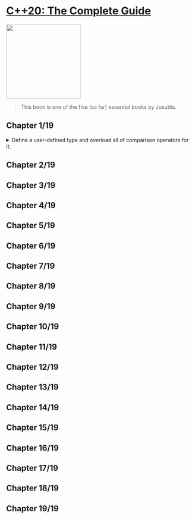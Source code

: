 # [C++20: The Complete Guide](https://www.amazon.com/20-Complete-Guide-Nicolai-Josuttis/dp/3967309207)
<img alt="" src="covers/.jpg" width="200"/>

> This book is one of the five (so far) essential books by Josuttis.

## Chapter 1/19

<details>
<summary>Define a user-defined type and overload all of comparison operators for it.</summary>

* All comparisons are based on either operator == or operator <
* Operators should be declared with `noexcept` if they cannot throw
* Operators should be declared with `constexpr` if they can be used at compile time
* Operators should be declared hidden friends if the constructors are not `explicit`
* Operators should be declared with `[[nodiscard]]` to warn if the return value is not used

```cpp
class basic_value
{
public:
    constexpr basic_value(long const init) noexcept : id{init} {}

    [[nodiscard]] friend constexpr
    bool operator ==(basic_value const& lhs, basic_value const& rhs) noexcept
    { return lhs.number == rhs.number; }


private:
    long number;
};
```
</details>


## Chapter 2/19
## Chapter 3/19
## Chapter 4/19
## Chapter 5/19
## Chapter 6/19
## Chapter 7/19
## Chapter 8/19
## Chapter 9/19
## Chapter 10/19
## Chapter 11/19
## Chapter 12/19
## Chapter 13/19
## Chapter 14/19
## Chapter 15/19
## Chapter 16/19
## Chapter 17/19
## Chapter 18/19
## Chapter 19/19

